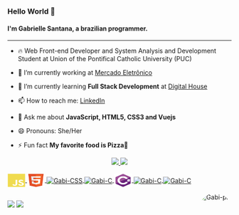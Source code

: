 <!--
**santanagabi/santanagabi** is a ✨ _special_ ✨ repository because its `README.md` (this file) appears on your GitHub profile.

Here are some ideas to get you started:

- 🔭 I’m currently working on ...
- 🌱 I’m currently learning ...
- 👯 I’m looking to collaborate on ...
- 🤔 I’m looking for help with ...
- 💬 Ask me about ...
- 📫 How to reach me: ...
- 😄 Pronouns: ...
- ⚡ Fun fact: ...
-->

### Hello World 👋
#### I'm Gabrielle Santana, a brazilian programmer.
<hr>

- 🔥 Web Front-end Developer and System Analysis and Development Student at Union of the Pontifical Catholic University (PUC)

- 🔭 I’m currently working at [Mercado Eletrônico](https://www.me.com.br/)

- 🌱 I’m currently learning **Full Stack Development** at [Digital House](https://www.digitalhouse.com/br)

- 📫 How to reach me: [LinkedIn](https://www.linkedin.com/in/gabrielle-santana-developer/)

- 💬 Ask me about **JavaScript, HTML5, CSS3 and Vuejs**

- 😄 Pronouns: She/Her

- ⚡ Fun fact **My favorite food is Pizza🍕**


<div align="center">
  <a href="https://github.com/santanagabi">
  <img height="180em" src="https://github-readme-stats.vercel.app/api?username=santanagabi&show_icons=true&theme=cobalt&include_all_commits=true&count_private=true"/>
  <img height="180em" src="https://github-readme-stats.vercel.app/api/top-langs/?username=santanagabi&layout=compact&langs_count=7&theme=cobalt"/>
</div>
  
<div style="display: inline_block"><br>
  <img align="center" alt="Gabi-Js" height="30" width="40" src="https://raw.githubusercontent.com/devicons/devicon/master/icons/javascript/javascript-plain.svg">
  <img align="center" alt="Gabi-HTML" height="30" width="40" src="https://raw.githubusercontent.com/devicons/devicon/master/icons/html5/html5-original.svg">
  <img align="center" alt="Gabi-CSS" height="30" width="40" src="https://cdn.jsdelivr.net/gh/devicons/devicon/icons/css3/css3-original-wordmark.svg" />
  <img align="center" alt="Gabi-C" height="30" width="40"  src="https://cdn.jsdelivr.net/gh/devicons/devicon/icons/vuejs/vuejs-original-wordmark.svg" />
  <img align="center" alt="Gabi-Csharp" height="30" width="40" src="https://raw.githubusercontent.com/devicons/devicon/master/icons/csharp/csharp-original.svg">
  <img align="center" alt="Gabi-C" height="30" width="40" src="https://cdn.jsdelivr.net/gh/devicons/devicon/icons/c/c-line.svg" />  
  <img align="center" alt="Gabi-C" height="30" width="40" img src="https://cdn.jsdelivr.net/gh/devicons/devicon/icons/bootstrap/bootstrap-original.svg" /> 
          

  <img align="right" alt="Gabi-pic" height="150" style="border-radius:50px;"
       src="https://cdn.discordapp.com/attachments/854513688428806155/942843063611559966/giff.png">  

</div>  
  
##
  
<div>   
  <a href = "mailto:gaboliveirasantana1@gmail.com"><img src="https://img.shields.io/badge/-Gmail-%23333?style=for-the-badge&logo=gmail&logoColor=white" target="_blank"></a>
  <a href="https://www.linkedin.com/in/gabrielle-o-santana-8b10621b9/" target="_blank"><img src="https://img.shields.io/badge/-LinkedIn-%230077B5?style=for-the-badge&logo=linkedin&logoColor=white" target="_blank"> </a>      
</div>
  


  

